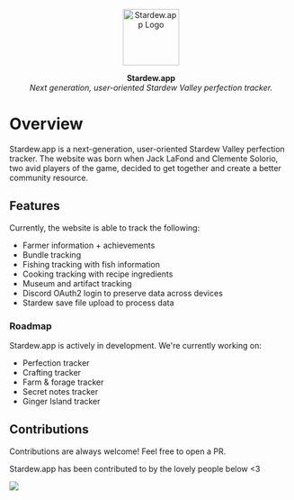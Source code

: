 <p align="center">
    <img align=center src="https://raw.githubusercontent.com/stardewapp/stardew.app/main/public/icon.png" alt="Stardew.app Logo" width="100" /></br>
</p>

<p align="center">
    <strong>Stardew.app</strong></br>
    <i>Next generation, user-oriented Stardew Valley perfection tracker.</i>
</p>

# Overview
Stardew.app is a next-generation, user-oriented Stardew Valley perfection tracker. The website was born when Jack LaFond and Clemente Solorio, two avid players of the game, decided to get together and create a better community resource.

## Features
Currently, the website is able to track the following:
- Farmer information + achievements
- Bundle tracking
- Fishing tracking with fish information
- Cooking tracking with recipe ingredients
- Museum and artifact tracking
- Discord OAuth2 login to preserve data across devices
- Stardew save file upload to process data

### Roadmap
Stardew.app is actively in development. We're currently working on:
- Perfection tracker
- Crafting tracker
- Farm & forage tracker
- Secret notes tracker
- Ginger Island tracker

## Contributions
Contributions are always welcome! Feel free to open a PR.

Stardew.app has been contributed to by the lovely people below <3

<a href="https://github.com/stardewapp/stardew.app/graphs/contributors">
  <img src="https://contrib.rocks/image?repo=stardewapp/stardew.app" />
</a>
